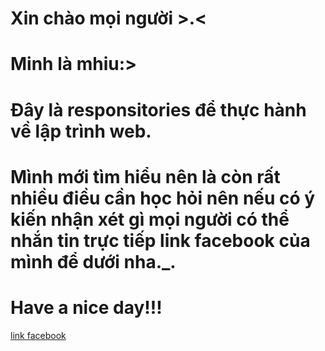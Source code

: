 # Xin chào mọi người >.<
# Minh là mhiu:>
# Đây là responsitories để thực hành về lập trình web. 
# Mình mới tìm hiểu nên là còn rất nhiều điều cần học hỏi nên nếu có ý kiến nhận xét gì mọi người có thể nhắn tin trực tiếp link facebook của mình để dưới nha._. 
# Have a nice day!!!

[link facebook](https://www.facebook.com/minhhieuhh2k5)
